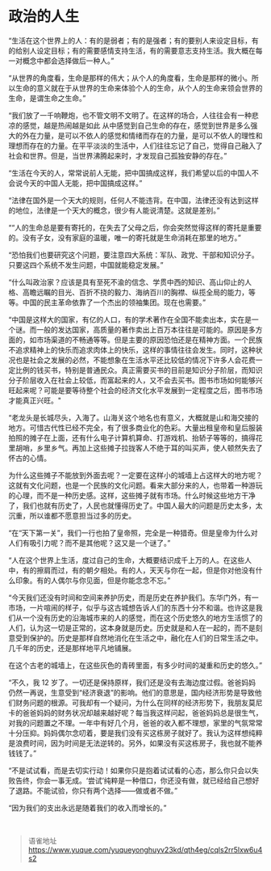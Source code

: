 # 政治的人生
“生活在这个世界上的人：有的是弱者；有的是强者；有的要别人来设定目标，有的给别人设定目标；有的需要感情支持生活，有的需要意志支持生活。我大概在每一对概念中都会选择做后一种人。”

“从世界的角度看，生命是那样的伟大；从个人的角度看，生命是那样的微小。所以生命的意义就在于从世界的生命来体验个人的生命，从个人的生命来领会世界的生命，是谓生命之生命。”

“我们放了一千响鞭炮，也不管文明不文明了。在这样的场合，人往往会有一种悲凉的感觉，越是热闹越是如此 从中感觉到自己生命的存在，感觉到世界是多么强大的外在力量，是可以不依人的感觉和情绪而存在的力量，是可以不依人的理性和理想而存在的力量。在平平淡淡的生活中，人们往往忘记了自己，觉得自己融入了社会和世界。但是，当世界沸腾起来时，才发现自己孤独安静的存在。”

“生活在今天的人，常常说前人无能，把中国搞成这样，我们希望以后的中国人不会说今天的中国人无能，把中国搞成这样。”

“法律在国外是一个天大的规则，任何人不能违背。在中国，法律还没有达到这样的地位，法律是一个天大的概念，很少有人能说清楚。这就是差别。”

““人的生命总是要有寄托的，在失去了父母之后，你会突然觉得这样的寄托是重要的。没有子女，没有家庭的温暖，唯一的寄托就是生命消耗在那里的地方。”

“恐怕我们也要研究这个问题，要注意四大系统：军队、政党、干部和知识分子。只要这四个系统不发生问题，中国就能稳定发展。”

“什么叫政治家？应该是具有至死不渝的信念、学贯中西的知识、高山仰止的人格、高瞻远瞩的目光、百折不挠的毅力、海纳百川的胸襟、纵揽全局的能力，等等。中国的民主革命依靠了一个杰出的领袖集团。现在也需要。”

“中国是这样大的国家，有亿的人口，有的学术著作在全国不能卖出本，实在是一个谜。而一般的发达国家，高质量的著作卖出上百万本往往是可能的。原因是多方面的，如市场渠道的不畅通等等。但是主要的原因恐怕还是在精神方面。一个民族不追求精神上的快乐而追求肉体上的快乐，这样的事情往往会发生。同时，这种状况也是社会之发展的必然，不能想象在生活水平还比较低的情况下许多人会花费一定比例的钱买书，特别是普通民众。真正需要买书的目前是知识分子阶层，而知识分子阶层收入在社会上较低，而富起来的人，又不会去买书。图书市场如何能够兴旺起来呢？可能是要等待整个社会的经济文化水平发展到一定程度之后，图书市场才能真正兴旺。"

“老龙头是长城尽头，入海了。山海关这个地名也有意义，大概就是山和海交接的地方。可惜古代性已经不完全，有了很多商业化的色彩。大量出租皇帝和皇后服装拍照的摊子在上面，还有什么电子计算机算命、打游戏机、抬轿子等等的，搞得花里胡哨，乡里乡气。再加上这些摊子拉拢客人不绝于耳的叫买声，使人顿然失去了怀古的心情。

为什么这些摊子不能放到外面去呢？一定要在这样小的城墙上占这样大的地方呢？这就有文化问题，也是一个民族的文化问题。看来大部分来的人，也带着一种游玩的心理，而不是一种历史感。这样，这些摊子就有市场。什么时候这些地方干净了，我们也就有历史了，人民也就懂得历史了。中国人最大的问题是历史太多，太沉重，所以谁都不愿意担当过多的历史。

“在“天下第一关”，我们一行也拍了皇帝照，完全是一种猎奇。但是皇帝为什么对人们有吸引力呢？而不是其他呢？这又是一个谜了。”

“人在这个世界上生活，度过自己的生命，大概要结识成千上万的人。在这些人中，有的擦肩而过，有的朝夕相处。有的人，天天与你在一起，但是你对他没有什么印象。有的人偶尔与你见面，但是你能念念不忘。”

“今天我们还没有时间和空间来养护历史，而是历史在养护我们。东华门外，有一市场，一片喧闹的样子，似乎与这古城想告诉人们的东西十分不和谐。也许这是我们从一个没有历史的沿海城市来的人的感觉，而在这个历史悠久的地方生活惯了的人们，认为这一切是正常的，这本身就是历史。历史就是和人在一起的，而不是刻意受到保护的。历史是那样自然地消化在生活之中，融化在人们的日常生活之中。几千年的历史，还是那样地平凡地铺展。

在这个古老的城墙上，在这些灰色的青砖里面，有多少时间的凝重和历史的悠久。”

“不久，我 12 岁了。一切还是保持原样，我们还是没有去海边度过假。爸爸妈妈仍然一再说，生意受到“经济衰退”的影响。他们的意思是，国内经济形势是导致他们财务问题的根源。可我却有一个疑问，为什么在同样的经济形势下，我朋友莫尼卡的爸爸妈妈的财务状况却越来越好呢？每当我这样问起，爸爸妈妈总是很生气，对我的问题置之不理。一年中有好几个月，爸爸的收入都不理想，家里的气氛常常十分压抑。妈妈偶尔念叨着，要是我们没有买这栋房子就好了。我认为这样想纯粹是浪费时间，因为时间是无法逆转的。另外，如果没有买这栋房子，我也就不能养钱钱了。”

“不是试试看，而是去切实行动！如果你只是抱着试试看的心态，那么你只会以失败告终，你会一事无成。‘尝试’纯粹是一种借口，你还没有做，就已经给自己想好了退路。不能试验，你只有两个选择——做或者不做。”

“因为我们的支出永远是随着我们的收入而增长的。”

<br>
  
> 语雀地址 https://www.yuque.com/yuqueyonghuyv23kd/qth4eg/cqls2rr5lxw6u4s2
